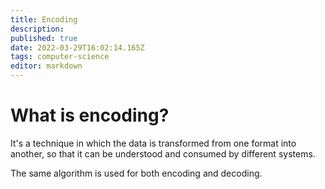 ```yaml
---
title: Encoding
description: 
published: true
date: 2022-03-29T16:02:14.165Z
tags: computer-science
editor: markdown
---
```


# What is encoding?
It's a technique in which the data is transformed from one format into another, so that it can be understood and consumed by different systems. 

The same algorithm is used for both encoding and decoding. 

